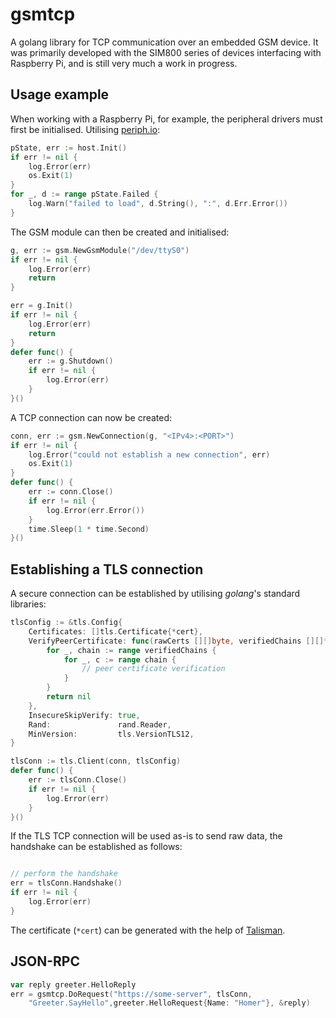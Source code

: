 # gsmtcp
A golang library for TCP communication over an embedded GSM device. It was 
primarily developed with the SIM800 series of devices interfacing with Raspberry Pi, and is still very much
a work in progress.

## Usage example

When working with a Raspberry Pi, for example, the peripheral drivers
must first be initialised. Utilising [periph.io](https://periph.io):

```go
pState, err := host.Init()
if err != nil {
    log.Error(err)
    os.Exit(1)
}
for _, d := range pState.Failed {
    log.Warn("failed to load", d.String(), ":", d.Err.Error())
}
```
The GSM module can then be created and initialised:
```go
g, err := gsm.NewGsmModule("/dev/ttyS0")
if err != nil {
    log.Error(err)
    return
}

err = g.Init()
if err != nil {
    log.Error(err)
    return
}
defer func() {
    err := g.Shutdown()
    if err != nil {
        log.Error(err)
    }
}()
```

A TCP connection can now be created:
```go
conn, err := gsm.NewConnection(g, "<IPv4>:<PORT>")
if err != nil {
    log.Error("could not establish a new connection", err)
    os.Exit(1)
}
defer func() {
    err := conn.Close()
    if err != nil {
        log.Error(err.Error())
    }
    time.Sleep(1 * time.Second)
}()
```

## Establishing a TLS connection

A secure connection can be established by utilising _golang_'s standard libraries:

```go
tlsConfig := &tls.Config{
    Certificates: []tls.Certificate{*cert},
    VerifyPeerCertificate: func(rawCerts [][]byte, verifiedChains [][]*x509.Certificate) error {
        for _, chain := range verifiedChains {
            for _, c := range chain {
                // peer certificate verification
            }
        }
        return nil
    },
    InsecureSkipVerify: true,
    Rand:               rand.Reader,
    MinVersion:         tls.VersionTLS12,
}

tlsConn := tls.Client(conn, tlsConfig)
defer func() {
    err := tlsConn.Close()
    if err != nil {
        log.Error(err)
    }
}()
```

If the TLS TCP connection will be used as-is to send raw data, the handshake
can be established as follows:
```go

// perform the handshake
err = tlsConn.Handshake()
if err != nil {
    log.Error(err)
}
```

The certificate (`*cert`) can be generated with the help of [Talisman](https://github.com/bouwerp/talisman).

## JSON-RPC

```go
var reply greeter.HelloReply
err = gsmtcp.DoRequest("https://some-server", tlsConn, 
	"Greeter.SayHello",greeter.HelloRequest{Name: "Homer"}, &reply)
```


